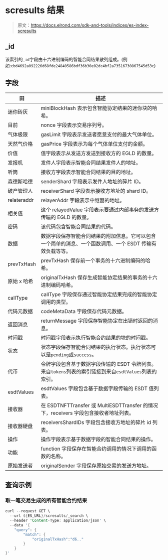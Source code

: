 # scresults 结果

> 原文：<https://docs.elrond.com/sdk-and-tools/indices/es-index-scresults>

 ## _id

该索引的`_id`字段由十六进制编码的智能合同结果散列组成。(例如:`cbd4692a092226d68fde24840586bdf36b30e02dc4bf2a73516730867545d53c`)

## 字段

| 田 | 描述 |
| --- | --- |
| 迷你砖灰 | miniBlockHash 表示包含智能协定结果的迷你块的哈希。 |
| 目前 | nonce 字段表示交易序列号。 |
| 气体极限 | gasLimit 字段表示发送者愿意支付的最大气体单位。 |
| 天然气价格 | gasPrice 字段表示为每个气体单位支付的金额。 |
| 价值 | 值字段表示从发送方发送到接收方的 EGLD 的数量。 |
| 发报机 | 发件人字段表示智能合同结果发件人的地址。 |
| 听筒 | 接收方字段表示智能合同结果的目的地址。 |
| 森德斯哈德 | senderShard 字段表示发件人地址的碎片 ID。 |
| 破产管理人 | receiverShard 字段表示接收方地址的 shard ID。 |
| relateraddr | relayerAddr 字段表示中继器的地址。 |
| 相关值 | 这个 relayedValue 字段表示要通过内部事务的发送方传输的 EGLD 的数量。 |
| 密码 | 该代码包含智能合同结果的代码。 |
| 数据 | 数据字段保存智能合同结果的附加信息。它可以包含一个简单的消息、一个函数调用、一个 ESDT 传输有效负载等等。 |
| prevTxHash | prevTxHash 保存前一个事务的十六进制编码的哈希。 |
| 原始 x 哈希 | originalTxHash 保存生成智能协定结果的事务的十六进制编码哈希。 |
| callType | callType 字段保存通过智能协定结果完成的智能协定调用的类型。 |
| 代码元数据 | codeMetaData 字段保存代码元数据。 |
| 返回消息 | returnMessage 字段保存智能协定在出错时返回的消息。 |
| 时间戳 | 时间戳字段表示执行智能合约结果的块的时间戳。 |
| 状态 | 状态字段保存智能合同结果的执行状态。执行状态可以是`pending`或`success`。 |
| 代币 | 令牌字段包含基于数据字段传输的 ESDT 令牌列表。来自`tokens`列表的索引链接到来自`esdtValues`列表的索引。 |
| esdtValues | esdtValues 字段包含基于数据字段传输的 ESDT 值列表。 |
| 接收器 | 在 ESDTNFTTransfer 或 MultiESDTTransfer 的情况下，receivers 字段包含接收者地址列表。 |
| 接收器硬盘 | receiversShardIDs 字段包含接收方地址的碎片 id 列表。 |
| 操作 | 操作字段表示基于数据字段的智能合同结果的操作。 |
| 功能 | function 字段保存在智能合约调用的情况下调用的函数的名称。 |
| 原始发送者 | originalSender 字段保存原始交易的发送方地址。 |

## 查询示例

### 取一笔交易生成的所有智能合约结果

```rust
curl --request GET \
  --url ${ES_URL}/scresults/_search \
  --header 'Content-Type: application/json' \
  --data '{
    "query": {
        "match": {
            "originalTxHash":"d6.."
        }
    }
}' 
```